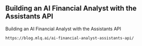 ## Building an AI Financial Analyst with the Assistants API

Building an AI Financial Analyst with the Assistants API

```
https://blog.mlq.ai/ai-financial-analyst-assistants-api/
```
